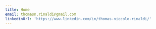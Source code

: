 ```yaml
---
title: Home
email: thomasn.rinaldi@gmail.com
linkedinUrl: 'https://www.linkedin.com/in/thomas-niccolo-rinaldi/'
---
```


